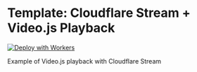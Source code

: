 # Template: Cloudflare Stream + Video.js Playback

[![Deploy with Workers](https://deploy.workers.cloudflare.com/button)](https://deploy.workers.cloudflare.com/?url=https://github.com/cloudflare/workers-sdk/tree/main/templates/stream/playback/video-js)

Example of Video.js playback with Cloudflare Stream
